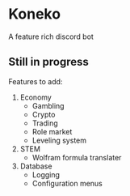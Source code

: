 # Koneko
A feature rich discord bot

## Still in progress
Features to add:
1. Economy
	- Gambling
	- Crypto
	- Trading
	- Role market
	- Leveling system
2. STEM
	- Wolfram formula translater
3. Database
	- Logging
	- Configuration menus
